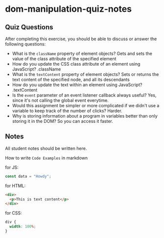# dom-manipulation-quiz-notes

## Quiz Questions

After completing this exercise, you should be able to discuss or answer the following questions:

- What is the `className` property of element objects?
Gets and sets the value of the class attribute of the specified element
- How do you update the CSS class attribute of an element using JavaScript?
.className
- What is the `textContent` property of element objects?
Sets or returns the text content of the specified node, and all its descendants
- How do you update the text within an element using JavaScript?
.textContent
- Is the `event` parameter of an event listener callback always useful?
Yes, since it's not calling the global event everytime.
- Would this assignment be simpler or more complicated if we didn't use a variable to keep track of the number of clicks?
Harder.
- Why is storing information about a program in variables better than only storing it in the DOM?
So you can access it faster.

## Notes

All student notes should be written here.


How to write `Code Examples` in markdown

for JS:

```javascript
const data = "Howdy";
```

for HTML:

```html
<div>
  <p>This is text content</p>
</div>
```

for CSS:

```css
div {
  width: 100%;
}
```
